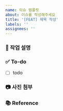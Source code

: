```yaml
---
name: 이슈 템플릿
about: 이슈를 작성해주세요
title: '[FEAT] 제목 작성'
labels: ''
assignees: ''
---
```


### 💼 작업 설명

<!-- 진행할 작업에 대해 간단하게 설명해주세요 -->

### ✅ To-do

<!-- 해당 작업을 수행하기 위해 해야 할 하위 태스크를 작성해주세요 -->

- [ ] todo

### 📷 사진 첨부

### 📚 Reference
